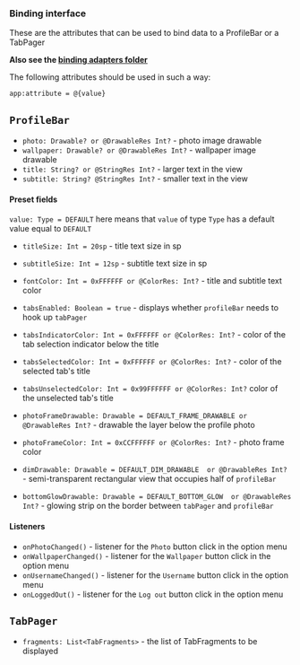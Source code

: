 ### Binding interface
These are the attributes that can be used to bind data to a ProfileBar or a TabPager

**Also see the [binding adapters folder](https://github.com/DichotoMe/ProfileBar/tree/master/profilebarBinding/src/main/java/com/dichotome/profilebarbinding/bindingAdapters "Binding adapters folder")**

The following attributes should be used in such a way:

`app:attribute = @{value}`

## `ProfileBar`
* `photo: Drawable? or @DrawableRes Int?` - photo image drawable
* `wallpaper: Drawable? or @DrawableRes Int?` - wallpaper image drawable
* `title: String? or @StringRes Int?` - larger text in the view
* `subtitle: String? @StringRes Int?` - smaller text in the view

#### Preset fields
`value: Type = DEFAULT` here means that `value` of type `Type` has a default value equal to `DEFAULT`

* `titleSize: Int = 20sp` - title text size in sp
* `subtitleSize: Int = 12sp` - subtitle text size in sp
* `fontColor: Int = 0xFFFFFF or @ColorRes: Int?` - title and subtitle text color
* `tabsEnabled: Boolean = true` - displays whether `profileBar` needs to hook up `tabPager`
* `tabsIndicatorColor: Int = 0xFFFFFF or @ColorRes: Int?` - color of the tab selection indicator below the title
* `tabsSelectedColor: Int = 0xFFFFFF or @ColorRes: Int?` - color of the selected tab's title
* `tabsUnselectedColor: Int = 0x99FFFFFF or @ColorRes: Int?` color of the unselected tab's title
    
* `photoFrameDrawable: Drawable = DEFAULT_FRAME_DRAWABLE or @DrawableRes Int?` - drawable the layer below the profile photo
* `photoFrameColor: Int = 0xCCFFFFFF or @ColorRes: Int?` - photo frame color
    
* `dimDrawable: Drawable = DEFAULT_DIM_DRAWABLE  or @DrawableRes Int?` - semi-transparent rectangular view that occupies half of `profileBar`
* `bottomGlowDrawable: Drawable = DEFAULT_BOTTOM_GLOW  or @DrawableRes Int?` - glowing strip on the border between `tabPager` and `profileBar`


#### Listeners

* `onPhotoChanged()` - listener for the `Photo` button click in the option menu
* `onWallpaperChanged()` - listener for the `Wallpaper` button click in the option menu
* `onUsernameChanged()` - listener for the `Username` button click in the option menu
* `onLoggedOut()` - listener for the `Log out` button click in the option menu

## `TabPager`
* `fragments: List<TabFragments>` - the list of TabFragments to be displayed

